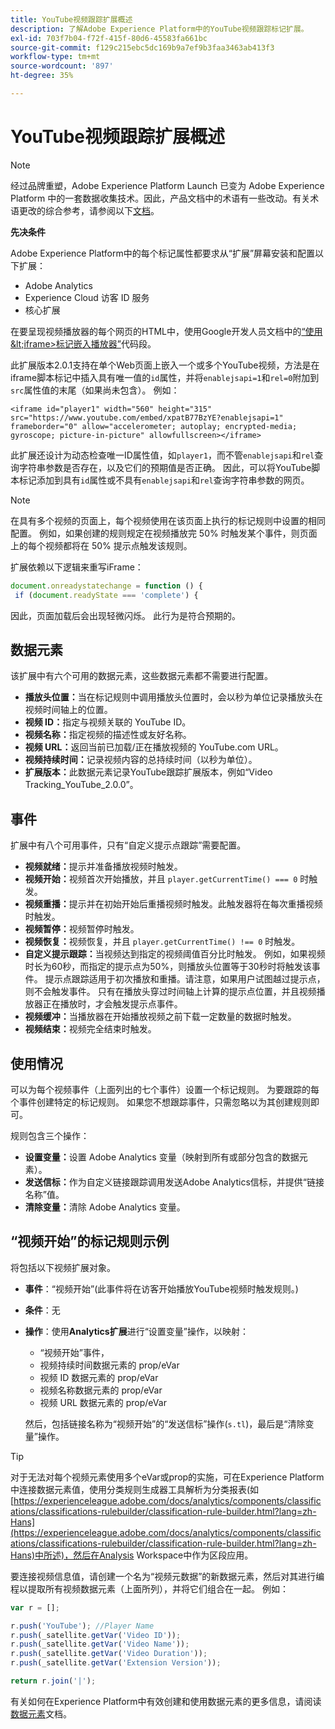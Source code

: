 ```yaml
---
title: YouTube视频跟踪扩展概述
description: 了解Adobe Experience Platform中的YouTube视频跟踪标记扩展。
exl-id: 703f7b04-f72f-415f-80d6-45583fa661bc
source-git-commit: f129c215ebc5dc169b9a7ef9b3faa3463ab413f3
workflow-type: tm+mt
source-wordcount: '897'
ht-degree: 35%

---
```


# YouTube视频跟踪扩展概述

>[!NOTE]
>
>经过品牌重塑，Adobe Experience Platform Launch 已变为 Adobe Experience Platform 中的一套数据收集技术。因此，产品文档中的术语有一些改动。有关术语更改的综合参考，请参阅以下[文档](../../../term-updates.md)。

**先决条件**

Adobe Experience Platform中的每个标记属性都要求从“扩展”屏幕安装和配置以下扩展：

* Adobe Analytics
* Experience Cloud 访客 ID 服务
* 核心扩展

在要呈现视频播放器的每个网页的HTML中，使用Google开发人员文档中的[“使用\&lt;iframe\>标记嵌入播放器”](https://developers.google.com/youtube/player_parameters#Manual_IFrame_Embeds)代码段。

此扩展版本2.0.1支持在单个Web页面上嵌入一个或多个YouTube视频，方法是在iframe脚本标记中插入具有唯一值的`id`属性，并将`enablejsapi=1`和`rel=0`附加到`src`属性值的末尾（如果尚未包含）。 例如：

`<iframe id="player1" width="560" height="315" src="https://www.youtube.com/embed/xpatB77BzYE?enablejsapi=1" frameborder="0" allow="accelerometer; autoplay; encrypted-media; gyroscope; picture-in-picture" allowfullscreen></iframe>`

此扩展还设计为动态检查唯一ID属性值，如`player1`，而不管`enablejsapi`和`rel`查询字符串参数是否存在，以及它们的预期值是否正确。 因此，可以将YouTube脚本标记添加到具有`id`属性或不具有`enablejsapi`和`rel`查询字符串参数的网页。

>[!NOTE]
>
>在具有多个视频的页面上，每个视频使用在该页面上执行的标记规则中设置的相同配置。 例如，如果创建的规则规定在视频播放完 50% 时触发某个事件，则页面上的每个视频都将在 50% 提示点触发该规则。

扩展依赖以下逻辑来重写iFrame：

```javascript
document.onreadystatechange = function () {
 if (document.readyState === 'complete') {
```

因此，页面加载后会出现轻微闪烁。 此行为是符合预期的。

## 数据元素

该扩展中有六个可用的数据元素，这些数据元素都不需要进行配置。

* **播放头位置：**&#x200B;当在标记规则中调用播放头位置时，会以秒为单位记录播放头在视频时间轴上的位置。
* **视频 ID：**&#x200B;指定与视频关联的 YouTube ID。
* **视频名称：**&#x200B;指定视频的描述性或友好名称。
* **视频 URL：**&#x200B;返回当前已加载/正在播放视频的 YouTube.com URL。
* **视频持续时间：**&#x200B;记录视频内容的总持续时间（以秒为单位）。
* **扩展版本：**&#x200B;此数据元素记录YouTube跟踪扩展版本，例如“Video Tracking_YouTube_2.0.0”。

## 事件

扩展中有八个可用事件，只有“自定义提示点跟踪”需要配置。

* **视频就绪：**&#x200B;提示并准备播放视频时触发。
* **视频开始：**&#x200B;视频首次开始播放，并且 `player.getCurrentTime() === 0` 时触发。
* **视频重播：**&#x200B;提示并在初始开始后重播视频时触发。此触发器将在每次重播视频时触发。
* **视频暂停：**&#x200B;视频暂停时触发。
* **视频恢复：**&#x200B;视频恢复，并且 `player.getCurrentTime() !== 0` 时触发。
* **自定义提示跟踪：**&#x200B;当视频达到指定的视频阈值百分比时触发。 例如，如果视频时长为60秒，而指定的提示点为50%，则播放头位置等于30秒时将触发该事件。 提示点跟踪适用于初次播放和重播。请注意，如果用户试图越过提示点，则不会触发事件。 只有在播放头穿过时间轴上计算的提示点位置，并且视频播放器正在播放时，才会触发提示点事件。
* **视频缓冲：**&#x200B;当播放器在开始播放视频之前下载一定数量的数据时触发。
* **视频结束：**&#x200B;视频完全结束时触发。

## 使用情况

可以为每个视频事件（上面列出的七个事件）设置一个标记规则。 为要跟踪的每个事件创建特定的标记规则。 如果您不想跟踪事件，只需忽略以为其创建规则即可。

规则包含三个操作：

* **设置变量：**&#x200B;设置 Adobe Analytics 变量（映射到所有或部分包含的数据元素）。
* **发送信标：**&#x200B;作为自定义链接跟踪调用发送Adobe Analytics信标，并提供“链接名称”值。
* **清除变量：**&#x200B;清除 Adobe Analytics 变量。

## “视频开始”的标记规则示例

将包括以下视频扩展对象。

* **事件**：“视频开始”(此事件将在访客开始播放YouTube视频时触发规则。)

* **条件**：无

* **操作**：使用&#x200B;**Analytics扩展**&#x200B;进行“设置变量”操作，以映射：

   * “视频开始”事件，
   * 视频持续时间数据元素的 prop/eVar
   * 视频 ID 数据元素的 prop/eVar
   * 视频名称数据元素的 prop/eVar
   * 视频 URL 数据元素的 prop/eVar

  然后，包括链接名称为“视频开始”的“发送信标”操作(`s.tl`)，最后是“清除变量”操作。

>[!TIP]
> 
>对于无法对每个视频元素使用多个eVar或prop的实施，可在Experience Platform中连接数据元素值，使用分类规则生成器工具解析为分类报表(如[https://experienceleague.adobe.com/docs/analytics/components/classifications/classifications-rulebuilder/classification-rule-builder.html?lang=zh-Hans](https://experienceleague.adobe.com/docs/analytics/components/classifications/classifications-rulebuilder/classification-rule-builder.html?lang=zh-Hans)中所述)，然后在Analysis Workspace中作为区段应用。

要连接视频信息值，请创建一个名为“视频元数据”的新数据元素，然后对其进行编程以提取所有视频数据元素（上面所列），并将它们组合在一起。 例如：

```javascript
var r = [];

r.push('YouTube'); //Player Name
r.push(_satellite.getVar('Video ID'));
r.push(_satellite.getVar('Video Name'));
r.push(_satellite.getVar('Video Duration'));
r.push(_satellite.getVar('Extension Version'));

return r.join('|');
```

有关如何在Experience Platform中有效创建和使用数据元素的更多信息，请阅读[数据元素](../../../ui/managing-resources/data-elements.md)文档。
